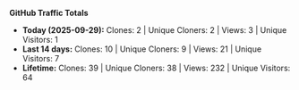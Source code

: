 
**GitHub Traffic Totals**

- **Today (2025-09-29):** Clones: 2 | Unique Cloners: 2 | Views: 3 | Unique Visitors: 1
- **Last 14 days:** Clones: 10 | Unique Cloners: 9 | Views: 21 | Unique Visitors: 7
- **Lifetime:** Clones: 39 | Unique Cloners: 38 | Views: 232 | Unique Visitors: 64
